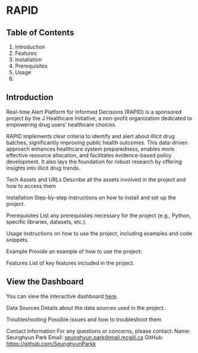 # RAPID

## Table of Contents
1. Introduction
2. Features
3.  Installation
4.  Prerequisites
5.  Usage
6.  
## Introduction

Real-time Alert Platform for Informed Decisions (RAPID) is a sponsored project by the J Healthcare Initiative, a non-profit organization dedicated to empowering drug users’ healthcare choices.

RAPID implements clear criteria to identify and alert about illicit drug batches, significantly improving public health outcomes. This data-driven approach enhances healthcare system preparedness, enables more effective resource allocation, and facilitates evidence-based policy development. It also lays the foundation for robust research by offering insights into illicit drug trends.

Tech Assets and URLs
Describe all the assets involved in the project and how to access them

Installation
Step-by-step instructions on how to install and set up the project.

Prerequisites
List any prerequisites necessary for the project (e.g., Python, specific libraries, datasets, etc.).

Usage
Instructions on how to use the project, including examples and code snippets.

Example
Provide an example of how to use the project:

Features
List of key features included in the project.

## View the Dashboard
You can view the interactive dashboard [here](https://lookerstudio.google.com/embed/reporting/d4ee0e89-a8b2-4d92-9926-f69474198d63/page/p_lffrf20bjd).

Data Sources
Details about the data sources used in the project.

Troubleshooting
Possible issues and how to troubleshoot them


Contact Information
For any questions or concerns, please contact:
Name: Seunghyun Park
Email: seunghyun.park@mail.mcgill.ca
GitHub: https://github.com/SeunghyunParkk
